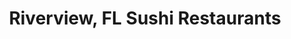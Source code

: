 ---
layout: city
title: Riverview, FL Sushi Restaurants
permalink: /florida/riverview/
stateAbbr: FL
stateName: Florida
cityName: Riverview
---